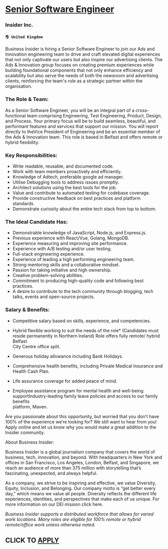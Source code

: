 # [Senior Software Engineer](https://www.remotewlb.com/apply/senior-software-engineer-58109)  
### Insider Inc.  
#### `🌎 United Kingdom`  

Business Insider is hiring a Senior Software Engineer to join our Ads and Innovation engineering team to drive and craft elevated digital experiences that not only captivate our users but also inspire our advertising clients. The Ads & Innovation group focuses on creating premium experiences while building foundational components that not only enhance efficiency and scalability but also serve the needs of both the newsroom and advertising clients, reinforcing the team's role as a strategic partner within the organisation.

### The Role & Team:

As a Senior Software Engineer, you will be an integral part of a cross-functional team comprising Engineering, Test Engineering, Product, Design, and Process. Your primary focus will be to build seamless, beautiful, and performant features and services that support our mission. You will report directly to theVice President of Engineering and be an essential member of the Ads & Innovation team. This role is based in Belfast and offers remote or hybrid flexibility.

### Key Responsibilities:

  * Write readable, reusable, and documented code.
  * Work with team members proactively and efficiently.
  * Knowledge of Adtech, preferable google ad manager.
  * Utilise Debugging tools to address issues promptly.
  * Architect solutions using the best tools for the job.
  * Value and contribute to automated testing for codebase coverage.
  * Provide constructive feedback on best practices and platform standards.
  * Demonstrate curiosity about the entire tech stack from top to bottom.

### The Ideal Candidate Has:

  * Demonstrable knowledge of JavaScript, Node.js, and Express.js.
  * Previous experience with React/Vue, Golang, MongoDB.
  * Experience measuring and improving site performance.
  * Experience with A/B testing and/or user testing.
  * Full-stack engineering experience.
  * Experience of leading a high performing engineering team.
  * Strong mentoring skills and a collaborative mindset.
  * Passion for taking initiative and high ownership.
  * Creative problem-solving abilities.
  * Commitment to producing high-quality code and following best practices.
  * A desire to contribute to the tech community through blogging, tech talks, events and open-source projects.

### Salary & Benefits:  

  * Competitive salary based on skills, experience, and competencies.
  * Hybrid flexible working to suit the needs of the role* (Candidates must reside permanently in Northern Ireland) Role offers fully remote/ hybrid Belfast  
City Centre office split.

  * Generous holiday allowance including Bank Holidays.
  * Comprehensive health benefits, including Private Medical Insurance and Health Cash Plan.
  * Life assurance coverage for added peace of mind.
  * Employee assistance program for mental health and well-being supportIndustry-leading family leave policies and access to our family benefits  
platform, Maven.

Are you passionate about this opportunity, but worried that you don’t have 100% of the experience we’re looking for? We still want to hear from you! Apply online and let us know why you would make a great addition to the Insider community.

About Business Insider:

Business Insider is a global journalism company that covers the world of business, tech, innovation, and beyond. With headquarters in New York and offices in San Francisco, Los Angeles, London, Belfast, and Singapore, we reach an audience of more than 375 million with storytelling that’s fascinating, unexpected, and always helpful.

As a company, we strive to be inspiring and effective, we value Diversity, Equity, Inclusion, and Belonging. Our company motto is “get better every day,” which means we value all people. Diversity reflects the different life experiences, identities, and perspectives that make each of us unique. For more information on our DEI mission click here.

 _Business Insider supports a distributed workforce that allows for varied work locations._ _Many roles are eligible for 100% remote or hybrid remote/office work unless otherwise noted._

  
## CLICK TO [APPLY](https://www.remotewlb.com/apply/senior-software-engineer-58109)

